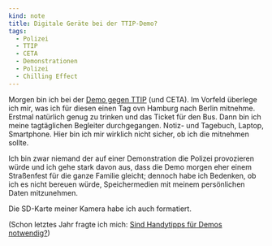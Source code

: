 ```yaml
---
kind: note
title: Digitale Geräte bei der TTIP-Demo?
tags:
  - Polizei
  - TTIP
  - CETA
  - Demonstrationen
  - Polizei
  - Chilling Effect
---
```


Morgen bin ich bei der [Demo gegen TTIP][demo] (und CETA). Im Vorfeld überlege
ich mir, was ich für diesen einen Tag ovn Hamburg nach Berlin mitnehme. Erstmal
natürlich genug zu trinken und das Ticket für den Bus. Dann bin ich meine
tagtäglichen Begleiter durchgegangen. Notiz- und Tagebuch, Laptop, Smartphone.
Hier bin ich mir wirklich nicht sicher, ob ich die mitnehmen sollte.

Ich bin zwar niemand der auf einer Demonstration die Polizei provozieren würde
und ich gehe stark davon aus, dass die Demo morgen eher einem Straßenfest für
die ganze Familie gleicht; dennoch habe ich Bedenken, ob ich es nicht bereuen
würde, Speichermedien mit meinem persönlichen Daten mitzunehmen.

Die SD-Karte meiner Kamera habe ich auch formatiert.

(Schon letztes Jahr fragte ich mich: [Sind Handytipps für Demos notwendig?][notwendig])


[demo]: http://ttip-demo.de/home/

[notwendig]: https://plasisent.local/2014/sind-handytipps-fuer-demos-notwendig/
